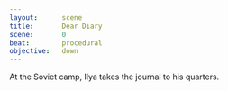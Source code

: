 ```yaml
---
layout:      scene
title:       Dear Diary
scene:       0
beat:        procedural
objective:   down
---
```


At the Soviet camp, Ilya takes the journal to his quarters.




